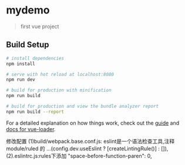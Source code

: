 # mydemo

> first vue project

## Build Setup

``` bash
# install dependencies
npm install

# serve with hot reload at localhost:8080
npm run dev

# build for production with minification
npm run build

# build for production and view the bundle analyzer report
npm run build --report
```

For a detailed explanation on how things work, check out the [guide](http://vuejs-templates.github.io/webpack/) and [docs for vue-loader](http://vuejs.github.io/vue-loader).

修改配置
(1)build/webpack.base.conf.js: eslint是一个语法检查工具,注释module/ruled 的 ...(config.dev.useEslint ? [createLintingRule()] : []),
(2).eslintrc.js:rules下添加  "space-before-function-paren": 0,
